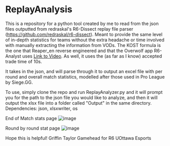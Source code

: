 # ReplayAnalysis

This is a repository for a python tool created by me to read from the json files outputted from redraskal's R6-Dissect replay file parser (https://github.com/redraskal/r6-dissect).
Meant to provide the same level of in-depth statistics for teams without the extra headache or time involved with manually extracting the information from VODs. The KOST formula is the one that Reaper_en reverse engineered and that the Overwolf app R6-Analyst uses [Link to Video]([Link](https://www.youtube.com/watch?v=faoQZK2875Q)). As well, it uses the (as far as I know) accepted trade time of 10s.

It takes in the json, and will parse through it to output an excel file with per round and overall match statistics, modelled after those used in Pro League by Siege.GG. 

To use, simply clone the repo and run ReplayAnalyzer.py and it will prompt you for the path to the json file you would like to analyze, and then it will output the xlsx file into a folder called "Output" in the same directory.
Dependencies: json, xlsxwriter, os

End of Match stats page
![image](https://github.com/Zander-9909/ReplayAnalysis/assets/71144499/88589f3e-d34d-42ee-864c-929926b40741)

Round by round stat page
![image](https://github.com/Zander-9909/ReplayAnalysis/assets/71144499/22eb7aea-f534-4bcb-bb99-938b85b11c63)

Hope this is helpful!
Griffin Taylor
Gamehead for R6
UOttawa Esports
